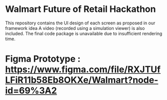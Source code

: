 # Walmart Future of Retail Hackathon
This repository contains the UI design of each screen as proposed in our framework idea
A video (recorded using a simulation viewer) is also included.
The final code package is unavailable due to insufficient rendering time.
# Figma Prototype : https://www.figma.com/file/RXJTUfLFiR11b58Eb8OKXe/Walmart?node-id=69%3A2
